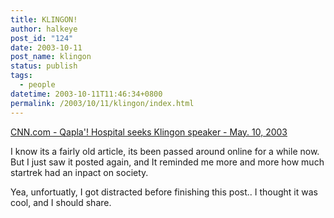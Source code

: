 ```yaml
---
title: KLINGON!
author: halkeye
post_id: "124"
date: 2003-10-11
post_name: klingon
status: publish
tags:
  - people
datetime: 2003-10-11T11:46:34+0800
permalink: /2003/10/11/klingon/index.html
---
```


[CNN.com - Qapla'! Hospital seeks Klingon speaker - May. 10, 2003](https://www.cnn.com/2003/US/West/05/10/offbeat.klingon.interpreter/)

I know its a fairly old article, its been passed around online for a while now. But I just saw it posted again, and It reminded me more and more how much startrek had an inpact on society.

Yea, unfortuatly, I got distracted before finishing this post.. I thought it was cool, and I should share.

